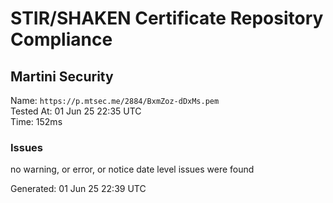 # STIR/SHAKEN Certificate Repository Compliance

## Martini Security

Name: `https://p.mtsec.me/2884/BxmZoz-dDxMs.pem`\
Tested At: 01 Jun 25 22:35 UTC\
Time: 152ms

### Issues

no warning, or error, or notice date level issues were found

Generated: 01 Jun 25 22:39 UTC